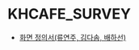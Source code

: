 # KHCAFE_SURVEY

- [화면 정의서(류연주, 김다솜, 배하선)](https://github.com/Ryuyeonjoo/Team_Project/blob/main/%ED%99%94%EB%A9%B4%EC%A0%95%EC%9D%98%EC%84%9C_%EA%B9%80%EB%B0%B0%EB%A5%98.pdf)
